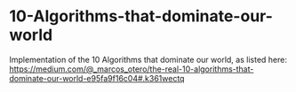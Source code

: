 # 10-Algorithms-that-dominate-our-world
Implementation of the 10 Algorithms that dominate our world, as listed here: https://medium.com/@_marcos_otero/the-real-10-algorithms-that-dominate-our-world-e95fa9f16c04#.k361wectq
